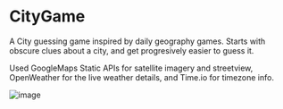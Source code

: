 # CityGame
A City guessing game inspired by daily geography games. 
Starts with obscure clues about a city, and get progresively easier to guess it. 

Used GoogleMaps Static APIs for satellite imagery and streetview, OpenWeather for the live weather details, and Time.io for timezone info.

![image](https://github.com/avi0s/CityGame/assets/172209182/80ddcfa8-c940-4499-8e5b-0a4dc1cd1478)

